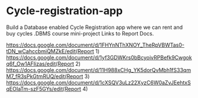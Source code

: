 # Cycle-registration-app
Build a Database enabled Cycle Registration app where we can rent and buy cycles .DBMS course mini-project
Links to Report Docs.

https://docs.google.com/document/d/1FHYnNThXNOY_TheRpVBWTas0-tDN_wCahccbmiQMZkE/edit(Report 1)
https://docs.google.com/document/d/1yf3GDWKrs0bBcyoivRPBefk9Cwgokq6f_Ow1AFIizas/edit(Report 2)
https://docs.google.com/document/d/11H988xCHg_YK5dorQvMbh1fS33qmM7_fR3sPkGtmRUQ/edit(Report 3)
https://docs.google.com/document/d/1cXSQV3uLz22XyzC6W0aZvJEehtxSqEOIaTm-szF5GYs/edit(Report 4)
